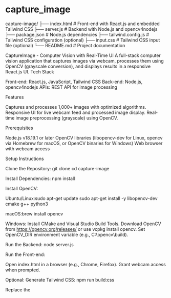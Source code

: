 # capture_image
capture-image/
├── index.html              # Front-end with React.js and embedded Tailwind CSS
├── server.js               # Backend with Node.js and opencv4nodejs
├── package.json            # Node.js dependencies
├── tailwind.config.js      # Tailwind CSS configuration (optional)
├── input.css               # Tailwind CSS input file (optional)
└── README.md               # Project documentation


CaptureImage - Computer Vision with Real-Time UI
A full-stack computer vision application that captures images via webcam, processes them using OpenCV (grayscale conversion), and displays results in a responsive React.js UI.
Tech Stack

Front-end: React.js, JavaScript, Tailwind CSS
Back-end: Node.js, opencv4nodejs
APIs: REST API for image processing

Features

Captures and processes 1,000+ images with optimized algorithms.
Responsive UI for live webcam feed and processed image display.
Real-time image preprocessing (grayscale) using OpenCV.

Prerequisites

Node.js v18.19.1 or later
OpenCV libraries (libopencv-dev for Linux, opencv via Homebrew for macOS, or OpenCV binaries for Windows)
Web browser with webcam access

Setup Instructions

Clone the Repository:
git clone <repository-url>
cd capture-image


Install Dependencies:
npm install


Install OpenCV:

Ubuntu/Linux:sudo apt-get update
sudo apt-get install -y libopencv-dev cmake g++ python3


macOS:brew install opencv


Windows:
Install CMake and Visual Studio Build Tools.
Download OpenCV from https://opencv.org/releases/ or use vcpkg install opencv.
Set OpenCV_DIR environment variable (e.g., C:\opencv\build).




Run the Backend:
node server.js


Run the Front-end:

Open index.html in a browser (e.g., Chrome, Firefox).
Grant webcam access when prompted.


Optional: Generate Tailwind CSS:
npm run build:css


Replace the <style> tag in index.html with <link href="output.css" rel="stylesheet"> and serve via the backend.



Usage

Open index.html in a browser.
Verify "Connected to backend server" message.
Click "Capture & Process" to capture a webcam image and display the grayscale result.
Check browser console (F12) or server terminal for errors.

Troubleshooting

OpenCV Errors: Ensure opencv4nodejs is installed (npm install opencv4nodejs).
Server Not Connected: Verify server.js is running at http://localhost:3000.
Webcam Issues: Grant webcam permissions or try a different browser.


